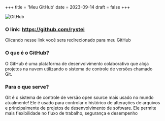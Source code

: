 +++
title = 'Meu GitHub'
date = 2023-09-14
draft = false
+++

![GitHub](https://www.ea2.unicamp.br/wp-content/uploads/2022/10/GitHub.jpg)

### O link: https://github.com/rystei
 
 Clicando nesse link você sera redirecionado para meu GitHub

 ### O que é o GitHub?

 O GitHub é uma plataforma de desenvolvimento colaborativo que aloja projetos na nuvem utilizando o sistema de controle de versões chamado Git. 

 ### Para o que serve?

 Git é o sistema de controle de versão open source mais usado no mundo atualmente! Ele é usado para controlar o histórico de alterações de arquivos e principalmente de projetos de desenvolvimento de software. Ele permite mais flexibilidade no fluxo de trabalho, segurança e desempenho